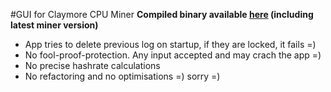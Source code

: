 #GUI for Claymore CPU Miner
**Compiled binary available [here](https://www.github.com) (including latest miner version)**


* App tries to delete previous log on startup, if they are locked, it fails =)
* No fool-proof-protection. Any input accepted and may crach the app =)
* No precise hashrate calculations
* No refactoring and no optimisations =) sorry =)
